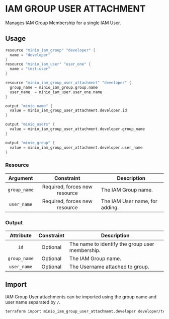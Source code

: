 # IAM GROUP USER ATTACHMENT

Manages IAM Group Membership for a single IAM User.

## Usage

```go
resource "minio_iam_group" "developer" {
  name = "developer"
}
resource "minio_iam_user" "user_one" {
  name = "test-user"
}

resource "minio_iam_group_user_attachment" "developer" {
  group_name = minio_iam_group.group.name
  user_name  = minio_iam_user.user_one.name
}

output "minio_name" {
  value = minio_iam_group_user_attachment.developer.id
}

output "minio_users" {
  value = minio_iam_group_user_attachment.developer.group_name
}

output "minio_group" {
  value = minio_iam_group_user_attachment.developer.user_name
}
```

### Resource

|   Argument   |          Constraint           | Description                    |
| :----------: | :---------------------------: | ------------------------------ |
| `group_name` | Required, forces new resource | The IAM Group name.            |
| `user_name`  | Required, forces new resource | The IAM User name, for adding. |

### Output

|  Attribute   | Constraint | Description                                     |
| :----------: | :--------: | ----------------------------------------------- |
|     `id`     |  Optional  | The name to identify the group user membership. |
| `group_name` |  Optional  | The IAM Group name.                             |
| `user_name`  |  Optional  | The Username attached to group.                 |

## Import

IAM Group User attachments can be imported using the group name and user name separated by `/`.

```sh
terraform import minio_iam_group_user_attachment.developer developer/test-user
```
